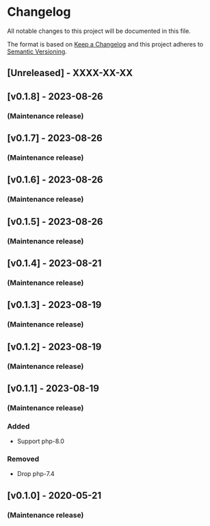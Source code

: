 # Changelog

All notable changes to this project will be documented in this file.

The format is based on [Keep a Changelog](http://keepachangelog.com/en/1.0.0/) and this project adheres to [Semantic Versioning](http://semver.org/spec/v2.0.0.html).

## [Unreleased] - XXXX-XX-XX

## [v0.1.8] -  2023-08-26

### (Maintenance release)


## [v0.1.7] -  2023-08-26

### (Maintenance release)


## [v0.1.6] -  2023-08-26

### (Maintenance release)


## [v0.1.5] -  2023-08-26

### (Maintenance release)


## [v0.1.4] -  2023-08-21

### (Maintenance release)


## [v0.1.3] -  2023-08-19

### (Maintenance release)


## [v0.1.2] -  2023-08-19

### (Maintenance release)


## [v0.1.1] -  2023-08-19

### (Maintenance release)

### Added
- Support php-8.0

### Removed
- Drop php-7.4


## [v0.1.0] -  2020-05-21

### (Maintenance release)
